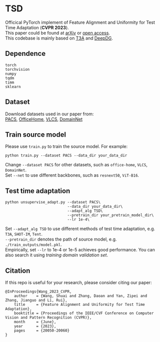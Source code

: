 # TSD
Officical PyTorch implement of Feature Alignment and Uniformity for Test Time Adaptation (**CVPR 2023**).  
This paper could be found at [arXiv](https://arxiv.org/abs/2303.10902) or [open access](https://openaccess.thecvf.com/content/CVPR2023/html/Wang_Feature_Alignment_and_Uniformity_for_Test_Time_Adaptation_CVPR_2023_paper.html).  
This codebase is mainly based on [T3A](https://github.com/matsuolab/T3A) and [DeepDG](https://github.com/jindongwang/transferlearning/tree/master/code/DeepDG).  
## Dependence 
```
torch
torchvision
numpy
tqdm
timm
sklearn
```
## Dataset
Download datasets used in our paper from:  
[PACS](https://drive.google.com/uc?id=1JFr8f805nMUelQWWmfnJR3y4_SYoN5Pd),
[OfficeHome](https://drive.google.com/uc?id=1uY0pj7oFsjMxRwaD3Sxy0jgel0fsYXLC),
[VLCS](https://drive.google.com/uc?id=1skwblH1_okBwxWxmRsp9_qi15hyPpxg8),
[DomainNet](http://ai.bu.edu/M3SDA/)  
## Train source model
Please use `train.py` to train the source model. For example:
```
python train.py --dataset PACS --data_dir your_data_dir 
```
Change `--dataset PACS` for other datasets, such as `office-home`, `VLCS`, `DomainNet`.  
Set `--net` to use different backbones, such as `resnext50`, `ViT-B16`.
## Test time adaptation
```
python unsupervise_adapt.py --dataset PACS\
                            --data_dir your_data_dir\
                            --adapt_alg TSD\ 
                            --pretrain_dir your_pretrain_model_dir\
                            --lr 1e-4\
```
Set `--adapt_alg TSD` to use different methods of test time adaptation, e.g. `T3A`, `SHOT-IM`, `Tent`.  
`--pretrain_dir` denotes the path of source model, e.g. `./train_outputs/model.pkl`.  
Empirically, set `--lr` to 1e-4 or 1e-5 achieves good performance.
You can also search it using _training domain validation set_.
## Citation
If this repo is useful for your research, please consider citing our paper:
```
@InProceedings{Wang_2023_CVPR,
    author    = {Wang, Shuai and Zhang, Daoan and Yan, Zipei and Zhang, Jianguo and Li, Rui},
    title     = {Feature Alignment and Uniformity for Test Time Adaptation},
    booktitle = {Proceedings of the IEEE/CVF Conference on Computer Vision and Pattern Recognition (CVPR)},
    month     = {June},
    year      = {2023},
    pages     = {20050-20060}
}
```


